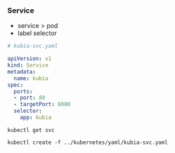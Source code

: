 ### Service
- service > pod
- label selector
```yaml
# kubia-svc.yaml

apiVersion: v1
kind: Service
metadata:
  name: kubia
spec:
  ports:
  - port: 80
  - targetPort: 8080
  selector:
    app: kubia
```

```shell
kubectl get svc
```

```shell
kubectl create -f ../kubernetes/yaml/kubia-svc.yaml
```
